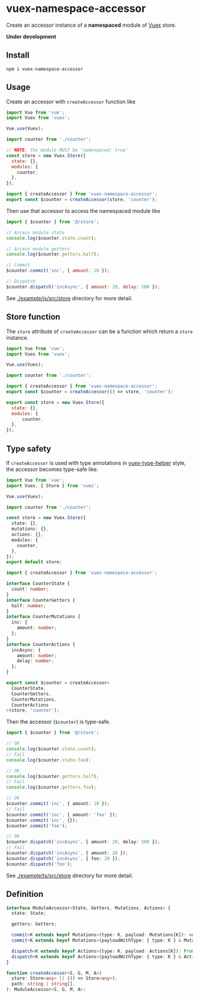# vuex-namespace-accessor

Create an accessor instance of a **namespaced** module of [Vuex](https://github.com/vuejs/vuex) store.

**Under development**

## Install

```
npm i vuex-namespace-accessor
```

## Usage

Create an accessor with `createAccessor` function like

```javascript
import Vue from 'vue';
import Vuex from 'vuex';

Vue.use(Vuex);

import counter from './counter';

// NOTE: the module MUST be 'namespaced: true'
const store = new Vuex.Store({
  state: {},
  modules: {
    counter,
  },
});

import { createAccessor } from 'vuex-namespace-accessor';
export const $counter = createAccessor(store, 'counter');
```

Then use that accessor to access the namespaced module like

```javascript
import { $counter } from '@/store';

// Access module state
console.log($counter.state.count);

// Access module getters
console.log($counter.getters.half);

// Commit
$counter.commit('inc', { amount: 10 });

// Dispatch
$counter.dispatch('incAsync', { amount: 20, delay: 500 });
```

See [./example/js/src/store](./example/js/src/store) directory for more detail.

## Store function

The `store` attribute of `createAccessor` can be a function which return a `store` instance.

```javascript
import Vue from 'vue';
import Vuex from 'vuex';

Vue.use(Vuex);

import counter from './counter';

import { createAccessor } from 'vuex-namespace-accessor';
export const $counter = createAccessor(() => store, 'counter');

export const store = new Vuex.Store({
  state: {},
  modules: {
      counter,
  },
});
```


## Type safety

If `createAccessor` is used with type annotations in [vuex-type-helper](https://github.com/ktsn/vuex-type-helper) style, the accessor becomes type-safe like.

```typescript
import Vue from 'vue';
import Vuex, { Store } from 'vuex';

Vue.use(Vuex);

import counter from './counter';

const store = new Vuex.Store({
  state: {},
  mutations: {},
  actions: {},
  modules: {
    counter,
  },
});
export default store;

import { createAccessor } from 'vuex-namespace-accessor';

interface CounterState {
  count: number;
}
interface CounterGetters {
  half: number;
}
interface CounterMutations {
  inc: {
    amount: number;
  };
}
interface CounterActions {
  incAsync: {
    amount: number;
    delay: number;
  };
}

export const $counter = createAccessor<
  CounterState,
  CounterGetters,
  CounterMutations,
  CounterActions
>(store, 'counter');
```

Then the accessor (`$counter`) is type-safe.

```typescript
import { $counter } from '@/store';

// OK
console.log($counter.state.count);
// Fail 
console.log($counter.state.foo);

// OK
console.log($counter.getters.half);
// Fail
console.log($counter.getters.foo);

// OK
$counter.commit('inc', { amount: 10 });
// Fail
$counter.commit('inc', { amount: 'foo' });
$counter.commit('inc', {});
$counter.commit('foo');

// OK
$counter.dispatch('incAsync', { amount: 20, delay: 500 });
// Fail
$counter.dispatch('incAsync', { amount: 20 });
$counter.dispatch('incAsync', { foo: 20 });
$counter.dispatch('foo');
```
See [./example/ts/src/store](./example/ts/src/store) directory for more detail.

## Definition

```typescript
interface ModuleAccessor<State, Getters, Mutations, Actions> {
  state: State;

  getters: Getters;

  commit<K extends keyof Mutations>(type: K, payload: Mutations[K]): void;
  commit<K extends keyof Mutations>(payloadWithType: { type: K } & Mutations[K]): void;

  dispatch<K extends keyof Actions>(type: K, payload: Actions[K]): Promise<any> | void;
  dispatch<K extends keyof Actions>(payloadWithType: { type: K } & Actions[K]): Promise<any> | void;
}

function createAccessor<S, G, M, A>(
  store: Store<any> || (() => Store<any>),
  path: string | string[],
): ModuleAccessor<S, G, M, A>;
```
